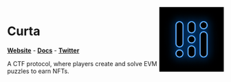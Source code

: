 <img align="right" width="150" height="150" top="100" src="./assets/curta.png">

# Curta
[**Website**](https://curta.wtf) - [**Docs**](https://curta.wtf/docs) - [**Twitter**](https://twitter.com/curta_wtf)

A CTF protocol, where players create and solve EVM puzzles to earn NFTs.
